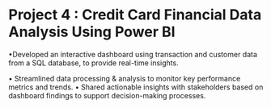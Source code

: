 <h1> Project 4 : Credit Card Financial Data Analysis Using Power BI </h1>
<list>•Developed an interactive dashboard using transaction and customer data from a SQL database, to provide real-time insights.</list>

<n><list>•	Streamlined data processing & analysis to monitor key performance metrics and trends.</list>
<n><list>•	Shared actionable insights with stakeholders based on dashboard findings to support decision-making processes.</list>
